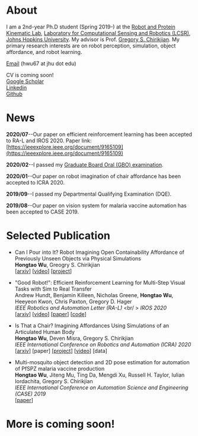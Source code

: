 # About
I am a 2nd-year Ph.D student (Spring 2019-) at the [Robot and Protein Kinematic Lab](https://rpk.lcsr.jhu.edu/), [Laboratory for Computational Sensing and Robotics (LCSR)](https://lcsr.jhu.edu/), [Johns Hopkins University](https://www.jhu.edu/). My advisor is Prof. [Gregory S. Chirikjian](https://me.jhu.edu/faculty/gregory-s-chirikjian/). My primary research interests are on robot perception, simulation, object affordance, and robot learning.

[Email](mailto:hwu67@jhu.edu) (hwu67 at jhu dot edu)

CV is coming soon! <br />
[Google Scholar](https://scholar.google.com/citations?user=7u0TYgIAAAAJ&hl=en)  
[Linkedin](https://www.linkedin.com/in/hongtao-wu-10614ba0/)  
[Github](https://github.com/hongtaowu67)


# News
**2020/07**--Our paper on efficient reinforcement learning has been accepted to RA-L and IROS 2020. Paper link: [https://ieeexplore.ieee.org/document/9165109](https://ieeexplore.ieee.org/document/9165109)

**2020/02**--I passed my [Graduate Board Oral (GBO) examination](https://homewoodgrad.jhu.edu/academics/graduate-board/graduate-board-oral-exams/).

**2020/01**--Our paper on robot imagination of chair affordance has been accepted to ICRA 2020.

**2019/09**--I passed my Departmental Qualifying Examination (DQE).

**2019/08**--Our paper on vision system for malaria vaccine automation has been accepted to CASE 2019.

# Selected Publication
* Can I Pour into It? Robot Imagining Open Containability Affordance of Previously Unseen Objects via Physical Simulations <br />
  **Hongtao Wu**, Greogry S. Chirikjian <br />
  [[arxiv](https://arxiv.org/abs/2008.02321)] [[video](https://www.youtube.com/watch?v=n6dGRaLTv88&feature=emb_title)] [[project](https://chirikjianlab.github.io/realcontainerimagination/)]
  
* "Good Robot!": Efficient Reinforcement Learning for Multi-Step Visual Tasks with Sim to Real Transfer <br />
  Andrew Hundt, Benjamin Killeen, Nicholas Greene, **Hongtao Wu**, Heeyeon Kwon, Chris Paxton, Gregory D. Hager <br />
  *IEEE Robotics and Automation Letter (RA-L)* <br/ > 
  *IROS 2020* <br />
  [[arxiv](https://arxiv.org/abs/1909.11730)] [[video](https://www.youtube.com/watch?v=QHNkghXCmY0&feature=youtu.be)] [[paper](https://ieeexplore.ieee.org/document/9165109)] [[code](https://github.com/jhu-lcsr/good_robot)]
  
* Is That a Chair? Imagining Affordances Using Simulations of an Articulated Human Body <br />
  **Hongtao Wu**, Deven Misra, Gregory S. Chirikjian <br />
  *IEEE International Conference on Robotics and Automation (ICRA) 2020* <br />
  [[arxiv](https://arxiv.org/abs/1909.07572)] [paper] [[project](https://chirikjianlab.github.io/chairimagination/)] [[video](https://www.youtube.com/watch?v=M0FgZuivz6o&feature=emb_title)] [data]

* Multi-mosquito object detection and 2D pose estimation for automation of PfSPZ malaria vaccine production <br />
  **Hongtao Wu**, Jiteng Mu, Ting Da, Mengdi Xu, Russell H. Taylor, Iulian Iordachita, Gregory S. Chirikjian <br />
  *IEEE International Conference on Automation Science and Engineering (CASE) 2019* <br />
  [[paper](https://ieeexplore.ieee.org/abstract/document/8842953)]

# More is coming soon!
